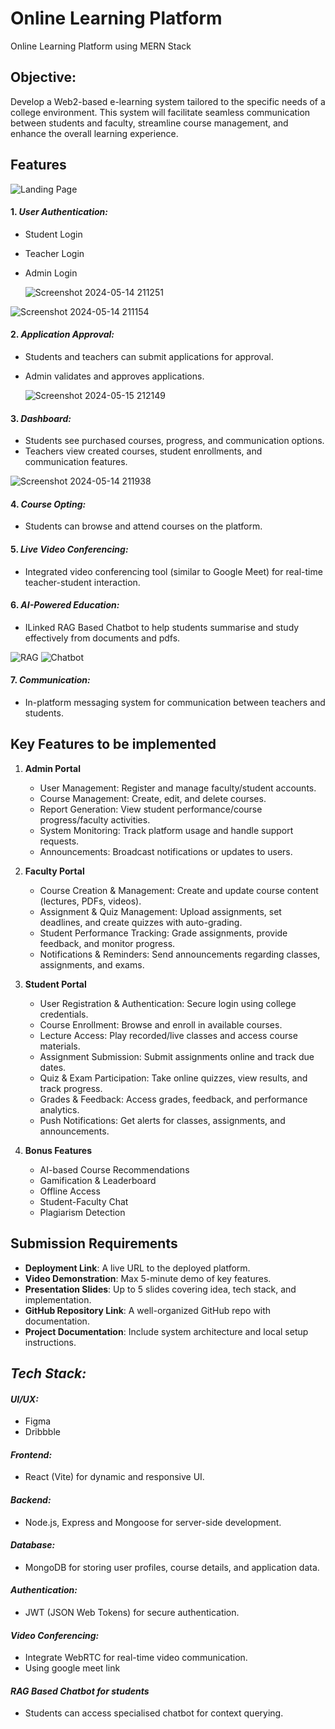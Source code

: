 # Online Learning Platform

Online Learning Platform using MERN Stack

## Objective:
Develop a Web2-based e-learning system tailored to the specific needs of a college environment. This system will facilitate seamless communication between students and faculty, streamline course management, and enhance the overall learning experience.

## Features
![Landing Page](assets/five.jpg)

#### 1. *User Authentication:*
   - Student Login
   - Teacher Login
   - Admin Login

     ![Screenshot 2024-05-14 211251](assets/one.jpg)

![Screenshot 2024-05-14 211154](assets/four.jpg)

#### 2. *Application Approval:*
   - Students and teachers can submit applications for approval.
   - Admin validates and approves applications.

     ![Screenshot 2024-05-15 212149](assets/three.jpg)

#### 3. *Dashboard:*
   - Students see purchased courses, progress, and communication options.
   - Teachers view created courses, student enrollments, and communication features.

     
![Screenshot 2024-05-14 211938](assets/two.jpg)
#### 4. *Course Opting:*

   - Students can browse and attend courses on the platform.
     
#### 5. *Live Video Conferencing:*
   - Integrated video conferencing tool (similar to Google Meet) for real-time teacher-student interaction.

#### 6. *AI-Powered Education:*
   - ILinked RAG Based Chatbot to help students summarise and study effectively from documents and pdfs.   

![RAG](assets/six.jpg)
![Chatbot](assets/seven.jpg)   

#### 7. *Communication:*
   - In-platform messaging system for communication between teachers and students.

## Key Features to be implemented
1. **Admin Portal**  
   - User Management: Register and manage faculty/student accounts.  
   - Course Management: Create, edit, and delete courses.  
   - Report Generation: View student performance/course progress/faculty activities.  
   - System Monitoring: Track platform usage and handle support requests.  
   - Announcements: Broadcast notifications or updates to users.

2. **Faculty Portal**  
   - Course Creation & Management: Create and update course content (lectures, PDFs, videos).  
   - Assignment & Quiz Management: Upload assignments, set deadlines, and create quizzes with auto-grading.  
   - Student Performance Tracking: Grade assignments, provide feedback, and monitor progress.  
   - Notifications & Reminders: Send announcements regarding classes, assignments, and exams.

3. **Student Portal**  
   - User Registration & Authentication: Secure login using college credentials.  
   - Course Enrollment: Browse and enroll in available courses.  
   - Lecture Access: Play recorded/live classes and access course materials.  
   - Assignment Submission: Submit assignments online and track due dates.  
   - Quiz & Exam Participation: Take online quizzes, view results, and track progress.  
   - Grades & Feedback: Access grades, feedback, and performance analytics.  
   - Push Notifications: Get alerts for classes, assignments, and announcements.

4. **Bonus Features**  
   - AI-based Course Recommendations  
   - Gamification & Leaderboard  
   - Offline Access  
   - Student-Faculty Chat  
   - Plagiarism Detection

## Submission Requirements
- **Deployment Link**: A live URL to the deployed platform.  
- **Video Demonstration**: Max 5-minute demo of key features.  
- **Presentation Slides**: Up to 5 slides covering idea, tech stack, and implementation.  
- **GitHub Repository Link**: A well-organized GitHub repo with documentation.  
- **Project Documentation**: Include system architecture and local setup instructions.

## *Tech Stack:*

#### *UI/UX:*
  - Figma 
  - Dribbble

#### *Frontend:*
  - React (Vite) for dynamic and responsive UI.

#### *Backend:*
  - Node.js, Express and Mongoose for server-side development.

#### *Database:*
  - MongoDB for storing user profiles, course details, and application data.

#### *Authentication:*
  - JWT (JSON Web Tokens) for secure authentication.

#### *Video Conferencing:*
  - Integrate WebRTC for real-time video communication.
  - Using google meet link

#### *RAG Based Chatbot for students*
  - Students can access specialised chatbot for context querying.